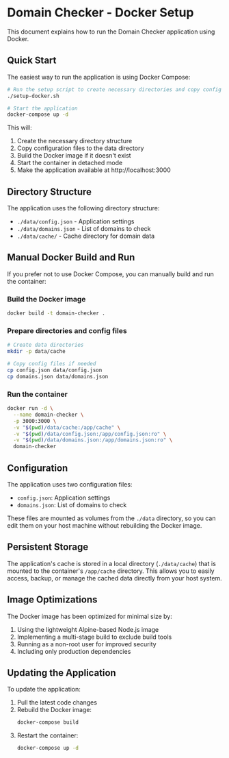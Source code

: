 # Domain Checker - Docker Setup

This document explains how to run the Domain Checker application using Docker.

## Quick Start

The easiest way to run the application is using Docker Compose:

```bash
# Run the setup script to create necessary directories and copy config files
./setup-docker.sh

# Start the application
docker-compose up -d
```

This will:
1. Create the necessary directory structure
2. Copy configuration files to the data directory
3. Build the Docker image if it doesn't exist
4. Start the container in detached mode
5. Make the application available at http://localhost:3000

## Directory Structure

The application uses the following directory structure:
- `./data/config.json` - Application settings
- `./data/domains.json` - List of domains to check
- `./data/cache/` - Cache directory for domain data

## Manual Docker Build and Run

If you prefer not to use Docker Compose, you can manually build and run the container:

### Build the Docker image

```bash
docker build -t domain-checker .
```

### Prepare directories and config files

```bash
# Create data directories
mkdir -p data/cache

# Copy config files if needed
cp config.json data/config.json
cp domains.json data/domains.json
```

### Run the container

```bash
docker run -d \
  --name domain-checker \
  -p 3000:3000 \
  -v "$(pwd)/data/cache:/app/cache" \
  -v "$(pwd)/data/config.json:/app/config.json:ro" \
  -v "$(pwd)/data/domains.json:/app/domains.json:ro" \
  domain-checker
```

## Configuration

The application uses two configuration files:
- `config.json`: Application settings
- `domains.json`: List of domains to check

These files are mounted as volumes from the `./data` directory, so you can edit them on your host machine without rebuilding the Docker image.

## Persistent Storage

The application's cache is stored in a local directory (`./data/cache`) that is mounted to the container's `/app/cache` directory. This allows you to easily access, backup, or manage the cached data directly from your host system.

## Image Optimizations

The Docker image has been optimized for minimal size by:
1. Using the lightweight Alpine-based Node.js image
2. Implementing a multi-stage build to exclude build tools
3. Running as a non-root user for improved security
4. Including only production dependencies

## Updating the Application

To update the application:

1. Pull the latest code changes
2. Rebuild the Docker image:
   ```bash
   docker-compose build
   ```
3. Restart the container:
   ```bash
   docker-compose up -d
   ``` 